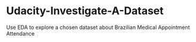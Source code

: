 # Udacity-Investigate-A-Dataset
Use EDA to explore a chosen dataset about Brazilian Medical Appointment Attendance
